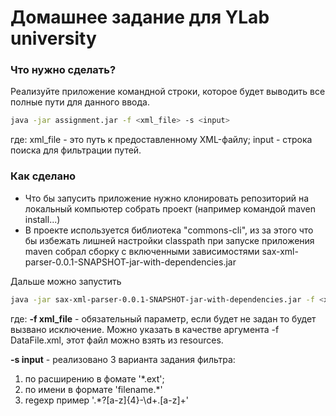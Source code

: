 # Домашнее задание для YLab university

### Что нужно сделать?
Реализуйте приложение командной строки, которое будет выводить все полные пути для данного ввода.

```bash
java -jar assignment.jar -f <xml_file> -s <input>
```

где:
xml_file - это путь к предоставленному XML-файлу; input - строка поиска для фильтрации путей.

### Как сделано

* Что бы запусить приложение нужно клонировать репозиторий на локальный компьютер собрать проект (например командой maven install...)
* В проекте используется библиотека "commons-cli", из за этого что бы избежать лишней настройки classpath при запуске приложения maven собрал сборку с включенными зависимостями sax-xml-parser-0.0.1-SNAPSHOT-jar-with-dependencies.jar

Дальше можно запустить 

```bash
java -jar sax-xml-parser-0.0.1-SNAPSHOT-jar-with-dependencies.jar -f <xml_file> -s <input> 
```

где:
**-f xml_file** - обязательный параметр, если будет не задан то будет вызвано исключение. Можно указать в качестве аргумента -f DataFile.xml, этот файл можно взять из resources.

**-s input** - реализовано 3 варианта задания фильтра: 
1. по расширению в фомате '*.ext'; 
2. по имени в формате 'filename.*' 
3. regexp пример '.*?[a-z]{4}-\d+\.[a-z]+'

